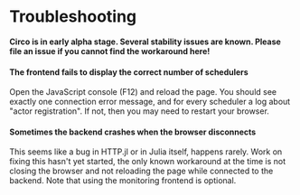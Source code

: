 # Troubleshooting

**Circo is in early alpha stage. Several stability issues are known. Please file an issue if you cannot find the workaround here!**

#### The frontend fails to display the correct number of schedulers

Open the JavaScript console (F12) and reload the page. You should see exactly one connection error message, and for every scheduler a log about "actor registration". If not, then you may need to restart your browser.

#### Sometimes the backend crashes when the browser disconnects

This seems like a bug in HTTP.jl or in Julia itself, happens rarely. Work on fixing this hasn't yet started, the only known workaround
at the time is not closing the browser and not reloading the page while connected to the backend. Note that using the monitoring
frontend is optional.

